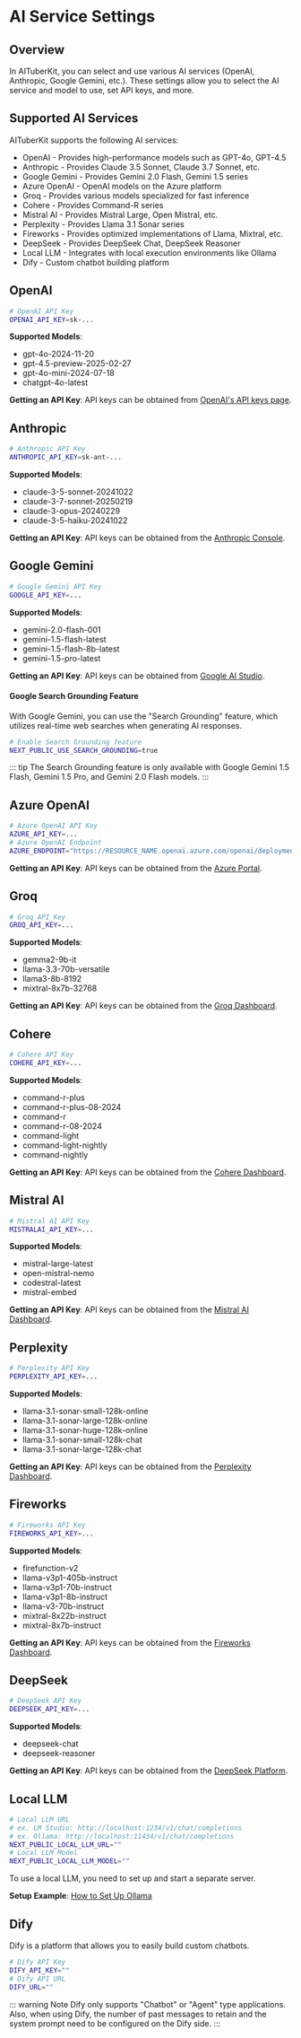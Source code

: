 # AI Service Settings

## Overview

In AITuberKit, you can select and use various AI services (OpenAI, Anthropic, Google Gemini, etc.). These settings allow you to select the AI service and model to use, set API keys, and more.

## Supported AI Services

AITuberKit supports the following AI services:

- OpenAI - Provides high-performance models such as GPT-4o, GPT-4.5
- Anthropic - Provides Claude 3.5 Sonnet, Claude 3.7 Sonnet, etc.
- Google Gemini - Provides Gemini 2.0 Flash, Gemini 1.5 series
- Azure OpenAI - OpenAI models on the Azure platform
- Groq - Provides various models specialized for fast inference
- Cohere - Provides Command-R series
- Mistral AI - Provides Mistral Large, Open Mistral, etc.
- Perplexity - Provides Llama 3.1 Sonar series
- Fireworks - Provides optimized implementations of Llama, Mixtral, etc.
- DeepSeek - Provides DeepSeek Chat, DeepSeek Reasoner
- Local LLM - Integrates with local execution environments like Ollama
- Dify - Custom chatbot building platform

## OpenAI

```bash
# OpenAI API Key
OPENAI_API_KEY=sk-...
```

**Supported Models**:

- gpt-4o-2024-11-20
- gpt-4.5-preview-2025-02-27
- gpt-4o-mini-2024-07-18
- chatgpt-4o-latest

**Getting an API Key**:
API keys can be obtained from [OpenAI's API keys page](https://platform.openai.com/account/api-keys).

## Anthropic

```bash
# Anthropic API Key
ANTHROPIC_API_KEY=sk-ant-...
```

**Supported Models**:

- claude-3-5-sonnet-20241022
- claude-3-7-sonnet-20250219
- claude-3-opus-20240229
- claude-3-5-haiku-20241022

**Getting an API Key**:
API keys can be obtained from the [Anthropic Console](https://console.anthropic.com).

## Google Gemini

```bash
# Google Gemini API Key
GOOGLE_API_KEY=...
```

**Supported Models**:

- gemini-2.0-flash-001
- gemini-1.5-flash-latest
- gemini-1.5-flash-8b-latest
- gemini-1.5-pro-latest

**Getting an API Key**:
API keys can be obtained from [Google AI Studio](https://aistudio.google.com/app/apikey?hl=en).

#### Google Search Grounding Feature

With Google Gemini, you can use the "Search Grounding" feature, which utilizes real-time web searches when generating AI responses.

```bash
# Enable Search Grounding feature
NEXT_PUBLIC_USE_SEARCH_GROUNDING=true
```

::: tip
The Search Grounding feature is only available with Google Gemini 1.5 Flash, Gemini 1.5 Pro, and Gemini 2.0 Flash models.
:::

## Azure OpenAI

```bash
# Azure OpenAI API Key
AZURE_API_KEY=...
# Azure OpenAI Endpoint
AZURE_ENDPOINT="https://RESOURCE_NAME.openai.azure.com/openai/deployments/DEPLOYMENT_NAME/chat/completions?api-version=API_VERSION"
```

**Getting an API Key**:
API keys can be obtained from the [Azure Portal](https://portal.azure.com/#view/Microsoft_Azure_AI/AzureOpenAI/keys).

## Groq

```bash
# Groq API Key
GROQ_API_KEY=...
```

**Supported Models**:

- gemma2-9b-it
- llama-3.3-70b-versatile
- llama3-8b-8192
- mixtral-8x7b-32768

**Getting an API Key**:
API keys can be obtained from the [Groq Dashboard](https://console.groq.com/keys).

## Cohere

```bash
# Cohere API Key
COHERE_API_KEY=...
```

**Supported Models**:

- command-r-plus
- command-r-plus-08-2024
- command-r
- command-r-08-2024
- command-light
- command-light-nightly
- command-nightly

**Getting an API Key**:
API keys can be obtained from the [Cohere Dashboard](https://dashboard.cohere.com/api-keys).

## Mistral AI

```bash
# Mistral AI API Key
MISTRALAI_API_KEY=...
```

**Supported Models**:

- mistral-large-latest
- open-mistral-nemo
- codestral-latest
- mistral-embed

**Getting an API Key**:
API keys can be obtained from the [Mistral AI Dashboard](https://console.mistral.ai/api-keys/).

## Perplexity

```bash
# Perplexity API Key
PERPLEXITY_API_KEY=...
```

**Supported Models**:

- llama-3.1-sonar-small-128k-online
- llama-3.1-sonar-large-128k-online
- llama-3.1-sonar-huge-128k-online
- llama-3.1-sonar-small-128k-chat
- llama-3.1-sonar-large-128k-chat

**Getting an API Key**:
API keys can be obtained from the [Perplexity Dashboard](https://www.perplexity.ai/settings/api).

## Fireworks

```bash
# Fireworks API Key
FIREWORKS_API_KEY=...
```

**Supported Models**:

- firefunction-v2
- llama-v3p1-405b-instruct
- llama-v3p1-70b-instruct
- llama-v3p1-8b-instruct
- llama-v3-70b-instruct
- mixtral-8x22b-instruct
- mixtral-8x7b-instruct

**Getting an API Key**:
API keys can be obtained from the [Fireworks Dashboard](https://fireworks.ai/account/api-keys).

## DeepSeek

```bash
# DeepSeek API Key
DEEPSEEK_API_KEY=...
```

**Supported Models**:

- deepseek-chat
- deepseek-reasoner

**Getting an API Key**:
API keys can be obtained from the [DeepSeek Platform](https://platform.deepseek.com/api_keys).

## Local LLM

```bash
# Local LLM URL
# ex. LM Studio: http://localhost:1234/v1/chat/completions
# ex. Ollama: http://localhost:11434/v1/chat/completions
NEXT_PUBLIC_LOCAL_LLM_URL=""
# Local LLM Model
NEXT_PUBLIC_LOCAL_LLM_MODEL=""
```

To use a local LLM, you need to set up and start a separate server.

**Setup Example**: [How to Set Up Ollama](https://note.com/schroneko/n/n8b1a5bbc740b)

## Dify

Dify is a platform that allows you to easily build custom chatbots.

```bash
# Dify API Key
DIFY_API_KEY=""
# Dify API URL
DIFY_URL=""
```

::: warning Note
Dify only supports "Chatbot" or "Agent" type applications. Also, when using Dify, the number of past messages to retain and the system prompt need to be configured on the Dify side.
:::
